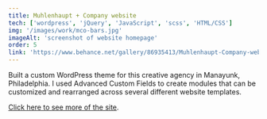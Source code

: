 ```yaml
---
title: Muhlenhaupt + Company website
tech: ['wordpress', 'jQuery', 'JavaScript', 'scss', 'HTML/CSS']
img: '/images/work/mco-bars.jpg'
imageAlt: 'screenshot of website homepage'
order: 5
link: 'https://www.behance.net/gallery/86935413/Muhlenhaupt-Company-website'
---
```


Built a custom WordPress theme for this creative agency in Manayunk, Philadelphia. I used Advanced Custom Fields to create modules that can be customized and rearranged across several different website templates.

[Click here to see more of the site](https://www.behance.net/gallery/86935413/Muhlenhaupt-Company-website).

